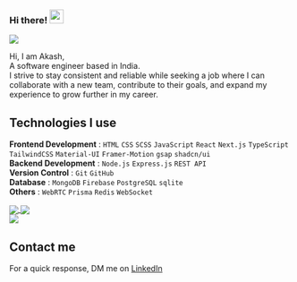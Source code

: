 ### Hi there! <img src="https://emojis.slackmojis.com/emojis/images/1536351075/4594/blob-wave.gif" width="25"/>

![](https://komarev.com/ghpvc/?username=akashdebnath-swe&color=853be0)
 
Hi, I am Akash,  
A software engineer based in India.  
I strive to stay consistent and reliable while seeking a job where I can collaborate with a new team, contribute to their goals, and expand my experience to grow further in my career.  
 
## Technologies I use

**Frontend Development**  :  `HTML` `CSS` `SCSS` `JavaScript` `React` `Next.js` `TypeScript` `TailwindCSS` `Material-UI` `Framer-Motion` `gsap` `shadcn/ui` <br />
 **Backend Development**  :  `Node.js` `Express.js` `REST API` <br />
**Version Control**       :  `Git` `GitHub` <br />
**Database**              :  `MongoDB` `Firebase` `PostgreSQL` `sqlite` <br />
**Others**                :  `WebRTC` `Prisma` `Redis` `WebSocket` <br />

<a href="https://github.com/anuraghazra/github-readme-stats">
  <img align="center" src="https://github-readme-stats.vercel.app/api?username=akashdebnath-swe&count_private=true&show_icons=true&include_all_commits=true&hide_border=true&hide_title=true" />
</a>
<a href="https://github.com/anuraghazra/github-readme-stats">
  <img align="center" src="https://github-readme-stats.vercel.app/api/top-langs/?username=akashdebnath-swe&langs_count=3&hide_title=true&hide_border=true" />
</a> 

<div class="width: 100vw; display: flex; align-items: center; justify-content: center; background-color: red">
 <img align="center" src="https://github-readme-streak-stats.herokuapp.com/?user=akashdebnath-swe" />
</div>

## Contact me
 For a quick response, DM me on [LinkedIn](https://www.linkedin.com/in/akashdebnath-swe/) 
 
